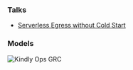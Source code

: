 ### Talks

- [Serverless Egress without Cold Start](serverless-egress)

### Models


![Kindly Ops GRC](https://www.kindlyops.com/img/kindlyops-grc-infographic.png)


